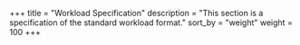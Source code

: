 +++
title = "Workload Specification"
description = "This section is a specification of the standard workload format."
sort_by = "weight"
weight = 100
+++
